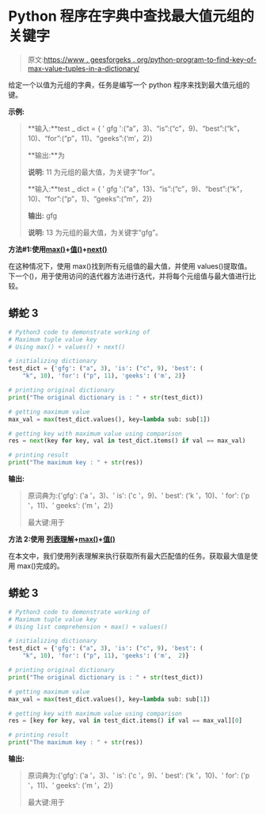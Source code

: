 # Python 程序在字典中查找最大值元组的关键字

> 原文:[https://www . geesforgeks . org/python-program-to-find-key-of-max-value-tuples-in-a-dictionary/](https://www.geeksforgeeks.org/python-program-to-find-the-key-of-maximum-value-tuples-in-a-dictionary/)

给定一个以值为元组的字典，任务是编写一个 python 程序来找到最大值元组的键。

**示例:**

> **输入:**test _ dict = { ' gfg ':(“a”，3)、“is”:(“c”，9)、“best”:(“k”，10)、“for”:(“p”，11)、“geeks”:(‘m’，2)}
> 
> **输出:**为
> 
> **说明:** 11 为元组的最大值，为关键字“for”。
> 
> **输入:**test _ dict = { ' gfg ':(“a”，13)、“is”:(“c”，9)、“best”:(“k”，10)、“for”:(“p”，1)、“geeks”:(“m”，2)}
> 
> **输出:** gfg
> 
> **说明:** 13 为元组的最大值，为关键字“gfg”。

**方法#1:使用**[**max()**](https://www.geeksforgeeks.org/python-max-function/)**+**[**值()**](https://www.geeksforgeeks.org/python-dictionary-values/)**+**[**next()**](https://www.geeksforgeeks.org/python-next-method/)

在这种情况下，使用 max()找到所有元组值的最大值，并使用 values()提取值。下一个()，用于使用访问的迭代器方法进行迭代，并将每个元组值与最大值进行比较。

## 蟒蛇 3

```py
# Python3 code to demonstrate working of
# Maximum tuple value key
# Using max() + values() + next()

# initializing dictionary
test_dict = {'gfg': ("a", 3), 'is': ("c", 9), 'best': (
    "k", 10), 'for': ("p", 11), 'geeks': ('m', 2)}

# printing original dictionary
print("The original dictionary is : " + str(test_dict))

# getting maximum value
max_val = max(test_dict.values(), key=lambda sub: sub[1])

# getting key with maximum value using comparison
res = next(key for key, val in test_dict.items() if val == max_val)

# printing result
print("The maximum key : " + str(res))
```

**输出:**

> 原词典为:{'gfg': ('a '，3)、' is': ('c '，9)、' best': ('k '，10)、' for': ('p '，11)、' geeks': ('m '，2)}
> 
> 最大键:用于

**方法 2:使用** [**列表理解**](https://www.geeksforgeeks.org/python-list-comprehension/)**+**[**max()**](https://www.geeksforgeeks.org/python-max-function/)**+**[**值()**](https://www.geeksforgeeks.org/python-dictionary-values/)

在本文中，我们使用列表理解来执行获取所有最大匹配值的任务。获取最大值是使用 max()完成的。

## 蟒蛇 3

```py
# Python3 code to demonstrate working of
# Maximum tuple value key
# Using list comprehension + max() + values()

# initializing dictionary
test_dict = {'gfg': ("a", 3), 'is': ("c", 9), 'best': (
    "k", 10), 'for': ("p", 11), 'geeks': ('m',  2)}

# printing original dictionary
print("The original dictionary is : " + str(test_dict))

# getting maximum value
max_val = max(test_dict.values(), key=lambda sub: sub[1])

# getting key with maximum value using comparison
res = [key for key, val in test_dict.items() if val == max_val][0]

# printing result
print("The maximum key : " + str(res))
```

**输出:**

> 原词典为:{'gfg': ('a '，3)、' is': ('c '，9)、' best': ('k '，10)、' for': ('p '，11)、' geeks': ('m '，2)}
> 
> 最大键:用于